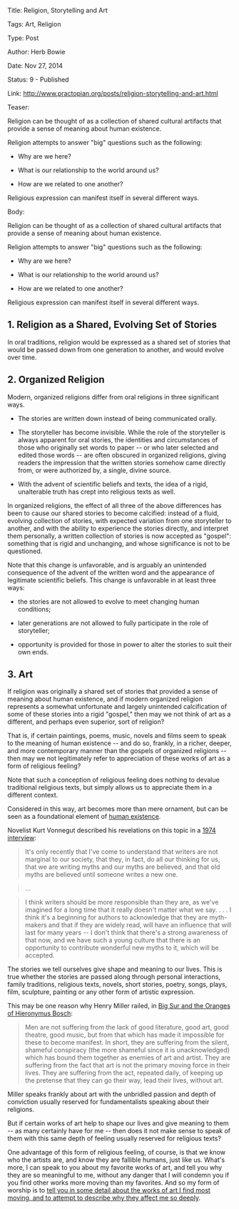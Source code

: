 Title:  Religion, Storytelling and Art

Tags:   Art, Religion 

Type:   Post

Author: Herb Bowie

Date:   Nov 27, 2014

Status: 9 - Published

Link:   http://www.practopian.org/posts/religion-storytelling-and-art.html

Teaser:

Religion can be thought of as a collection of shared cultural artifacts that provide a sense of meaning about human existence.

Religion attempts to answer "big" questions such as the following:

* Why are we here?

* What is our relationship to the world around us?

* How are we related to one another?

Religious expression can manifest itself in several different ways. 

Body:    

Religion can be thought of as a collection of shared cultural artifacts that provide a sense of meaning about human existence.

Religion attempts to answer "big" questions such as the following:

* Why are we here?

* What is our relationship to the world around us?

* How are we related to one another?

Religious expression can manifest itself in several different ways. 

## 1. Religion as a Shared, Evolving Set of Stories

In oral traditions, religion would be expressed as a shared set of stories that would be passed down from one generation to another, and would evolve over time. 

## 2. Organized Religion

Modern, organized religions differ from oral religions in three significant ways. 

* The stories are written down instead of being communicated orally. 

* The storyteller has become invisible. While the role of the storyteller is always apparent for oral stories, the identities and circumstances of those who originally set words to paper -- or who later selected and edited those words -- are often obscured in organized religions, giving readers the impression that the written stories somehow came directly from, or were authorized by, a single, divine source. 

* With the advent of scientific beliefs and texts, the idea of a rigid, unalterable truth has crept into religious texts as well.  

In organized religions, the effect of all three of the above differences has been to cause our shared stories to become calcified: instead of a fluid, evolving collection of stories, with expected variation from one storyteller to another, and with the ability to experience the stories directly, and interpret them personally, a written collection of stories is now accepted as "gospel": something that is rigid and unchanging, and whose significance is not to be questioned. 

Note that this change is unfavorable, and is arguably an unintended consequence of the advent of the written word and the appearance of legitimate scientific beliefs. This change is unfavorable in at least three ways:

* the stories are not allowed to evolve to meet changing human conditions; 

* later generations are not allowed to fully participate in the role of storyteller; 

* opportunity is provided for those in power to alter the stories to suit their own ends. 

## 3. Art

If religion was originally a shared set of stories that provided a sense of meaning about human existence, and if modern organized religion represents a somewhat unfortunate and largely unintended calcification of some of these stories into a rigid "gospel," then may we not think of art as a different, and perhaps even superior, sort of religion?

That is, if certain paintings, poems, music, novels and films seem to speak to the meaning of human existence -- and do so, frankly, in a richer, deeper, and more contemporary manner than the gospels of organized religions -- then may we not legitimately refer to appreciation of these works of art as a form of religious feeling?

Note that such a conception of religious feeling does nothing to devalue traditional religious texts, but simply allows us to appreciate them in a different context. 

Considered in this way, art becomes more than mere ornament, but can be seen as a foundational element of [human existence](human-nature.html). 

Novelist Kurt Vonnegut described his revelations on this topic in a [1974 interview](http://www.wnyc.org/story/kurt-vonnegut-breakfast-champions/):

> It's only recently that I've come to understand that writers are not marginal to our society, that they, in fact, do all our thinking for us, that we are writing myths and our myths are believed, and that old myths are believed until someone writes a new one. 

> ... 

> I think writers should be more responsible than they are, as we've imagined for a long time that it really doesn't matter what we say. . . . I think it's a beginning for authors to acknowledge that they are myth-makers and that if they are widely read, will have an influence that will last for many years -- I don't think that there's a strong awareness of that now, and we have such a young culture that there is an opportunity to contribute wonderful new myths to it, which will be accepted.

The stories we tell ourselves give shape and meaning to our lives. This is true whether the stories are passed along through personal interactions, family traditions, religious texts, novels, short stories, poetry, songs, plays, film, sculpture, painting or any other form of artistic expression.  

This may be one reason why Henry Miller railed, in [Big Sur and the Oranges of Hieronymus Bosch](http://www.amazon.com/exec/obidos/ASIN/0811201074/pagantuna-20):

> Men are not suffering from the lack of good literature, good art, good theatre, good music, but from that which has made it impossible for these to become manifest. In short, they are suffering from the silent, shameful conspiracy (the more shameful since it is unacknowledged) which has bound them together as enemies of art and artist. They are suffering from the fact that art is not the primary moving force in their lives. They are suffering from the act, repeated daily, of keeping up the pretense that they can go their way, lead their lives, without art.

Miller speaks frankly about art with the unbridled passion and depth of conviction usually reserved for fundamentalists speaking about their religions. 

But if certain works of art help to shape our lives and give meaning to them -- as many certainly have for me -- then does it not make sense to speak of them with this same depth of feeling usually reserved for religious texts?

One advantage of this form of religious feeling, of course, is that we know who the artists are, and know they are fallible humans, just like us. What's more, I can speak to you about my favorite works of art, and tell you why they are so meaningful to me, without any danger that I will condemn you if you find other works more moving than my favorites. And so my form of worship is to [tell you in some detail about the works of art I find most moving, and to attempt to describe why they affect me so deeply](http://www.reasontorock.com).  
